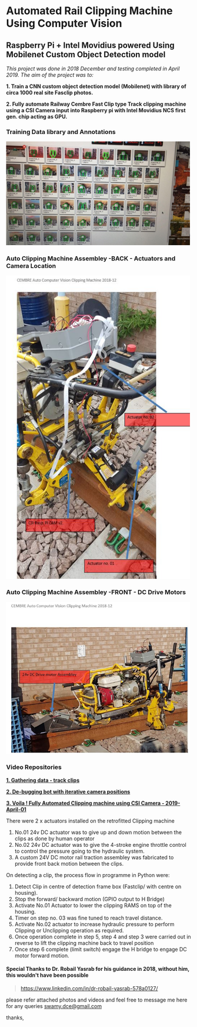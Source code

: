 # Automated Rail Clipping Machine Using Computer Vision

## Raspberry Pi + Intel Movidius powered Using Mobilenet Custom Object Detection model

_This project was done in 2018 December and testing completed in April 2019. The aim of the project was to:_ 

**1. Train a CNN custom object detection model (Mobilenet) with library of circa 1000 real site Fasclip photos.**

**2. Fully automate Railway Cembre Fast Clip type Track clipping machine using a CSI Camera input into Raspberry pi with Intel Movidius NCS first gen. chip acting as GPU.**

### Training Data library and Annotations
<img src="images/IMG-20180711-WA0001.jpg" width="500" >

### Auto Clipping Machine Assembley -BACK -  Actuators and Camera Location
<img src="images/testrigmarkup1.JPG" width="500" >

### Auto Clipping Machine Assembley -FRONT - DC Drive Motors
<img src="images/testrigmarkup2.JPG" width="500" >

### Video Repositories
[**1. Gathering data - track clips**](https://youtu.be/IrTTT1wQgpsE)

[**2. De-bugging bot with iterative camera positions**](https://youtu.be/BeFUDPnRAoE)

[**3. Voila ! Fully Automated Clipping machine using CSI Camera - 2019-April-01**](https://youtu.be/jqsyzdLeAmE)

There were 2 x actuators installed on the retrofitted Clipping machine
1. No.01 24v DC actuator was to give up and down motion between the clips as done by human operator
2. No.02 24v DC actuator was to give the 4-stroke engine throttle control to control the pressure going to the hydraulic system.
3. A custom 24V DC motor rail traction assembley was fabricated to provide front back motion between the clips.

On detecting a clip, the process flow in programme in Python were:

1. Detect Clip in centre of detection frame box (Fastclip/ with centre on housing).
2. Stop the forward/ backward motion (GPIO output to H Bridge)
3. Activate No.01 Actuator to lower the clipping RAMS on top of the housing.
4. Timer on step no. 03 was fine tuned to reach travel distance.
5. Activate No.02 actuator to increase hydraulic pressure to perform Clipping or Unclipping operation as required.
6. Once operation complete in step 5, step 4 and step 3 were carried out in reverse to lift the clipping machine back to travel position
7. Once step 6 complete (limit switch) engage the H bridge to engage DC motor forward motion.

#### Special Thanks to Dr. Robail Yasrab for his guidance in 2018, without him, this wouldn't have been possible
>https://www.linkedin.com/in/dr-robail-yasrab-578a0127/

please refer attached photos and videos and feel free to message me here for any queries swamy.dce@gmail.com

thanks,


